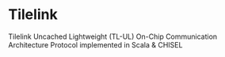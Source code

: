 # Tilelink
Tilelink Uncached Lightweight (TL-UL) On-Chip Communication Architecture Protocol implemented in Scala & CHISEL